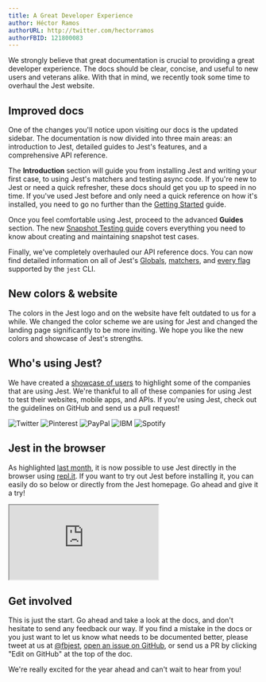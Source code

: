 ```yaml
---
title: A Great Developer Experience
author: Héctor Ramos
authorURL: http://twitter.com/hectorramos
authorFBID: 121800083
---
```


We strongly believe that great documentation is crucial to providing a great
developer experience. The docs should be clear, concise, and useful to new users
and veterans alike. With that in mind, we recently took some time to overhaul
the Jest website.

## Improved docs

One of the changes you'll notice upon visiting our docs is the updated sidebar.
The documentation is now divided into three main areas: an introduction to Jest,
detailed guides to Jest's features, and a comprehensive API reference.

The **Introduction** section will guide you from installing Jest and writing
your first case, to using Jest's matchers and testing async code. If you're new
to Jest or need a quick refresher, these docs should get you up to speed in no
time. If you've used Jest before and only need a quick reference on how it's
installed, you need to go no further than the
[Getting Started](/jest/docs/getting-started.html) guide.

Once you feel comfortable using Jest, proceed to the advanced **Guides**
section. The new [Snapshot Testing guide](/jest/docs/snapshot-testing.html)
covers everything you need to know about creating and maintaining snapshot test
cases.

Finally, we've completely overhauled our API reference docs. You can now find
detailed information on all of Jest's [Globals](/jest/docs/api.html),
[matchers](/jest/docs/expect.html), and [every flag](/jest/docs/cli.html)
supported by the `jest` CLI.

<!--truncate-->

## New colors & website

The colors in the Jest logo and on the website have felt outdated to us for a
while. We changed the color scheme we are using for Jest and changed the landing
page significantly to be more inviting. We hope you like the new colors and
showcase of Jest's strengths.

## Who's using Jest?

We have created a [showcase of users](/jest/users.html) to highlight some of the
companies that are using Jest. We're thankful to all of these companies for
using Jest to test their websites, mobile apps, and APIs. If you're using Jest,
check out the guidelines on GitHub and send us a pull request!

<div class="productShowcaseSection">
 <div class="logos">
   <img src="/jest/img/logos/twitter.png" title="Twitter"/>
   <img src="/jest/img/logos/pinterest.png" title="Pinterest"/>
   <img src="/jest/img/logos/paypal.png" title="PayPal"/>
   <img src="/jest/img/logos/ibm.png" title="IBM"/>
   <img src="/jest/img/logos/spotify.png" title="Spotify"/>
 </div>
</div>

## Jest in the browser

As highlighted [last month](/jest/blog/2016/12/15/2016-in-jest.html), it is now
possible to use Jest directly in the browser using
[repl.it](https://repl.it/languages/jest). If you want to try out Jest before
installing it, you can easily do so below or directly from the Jest homepage. Go
ahead and give it a try!

<div class="jest-repl">
  <iframe src="https://repl.it/languages/jest?lite=true"></iframe>
</div>

## Get involved

This is just the start. Go ahead and take a look at the docs, and don't hesitate
to send any feedback our way. If you find a mistake in the docs or you just want
to let us know what needs to be documented better, please tweet at us at
[@fbjest](https://twitter.com/fbjest),
[open an issue on GitHub](https://github.com/facebook/jest/issues), or send us a
PR by clicking "Edit on GitHub" at the top of the doc.

We're really excited for the year ahead and can't wait to hear from you!
